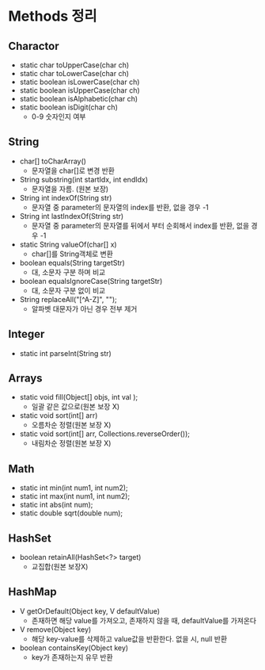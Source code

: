 # Methods 정리

## Charactor

* static char toUpperCase(char ch)
* static char toLowerCase(char ch)
* static boolean isLowerCase(char ch)
* static boolean isUpperCase(char ch)
* static boolean isAlphabetic(char ch)
* static boolean isDigit(char ch)
  * 0-9 숫자인지 여부

## String

* char[] toCharArray() 
  * 문자열을 char[]로 변경 반환
* String substring(int startIdx, int endIdx)
  * 문자열을 자름. (원본 보장)
* String int indexOf(String str)
  * 문자열 중 parameter의 문자열의 index를 반환, 없을 경우 -1
* String int lastIndexOf(String str)
  * 문자열 중 parameter의 문자열를 뒤에서 부터 순회해서 index를 반환, 없을 경우 -1
* static String valueOf(char[] x)
  * char[]를 String객체로 변환
* boolean equals(String targetStr)
  * 대, 소문자 구분 하며 비교
* boolean equalsIgnoreCase(String targetStr)
  * 대, 소문자 구분 없이 비교
* String replaceAll("[^A-Z]", "");
  * 알파벳 대문자가 아닌 경우 전부 제거

## Integer
* static int parseInt(String str)

## Arrays
* static void fill(Object[] objs, int val );
  * 일괄 같은 값으로(원본 보장 X)
* static void sort(int[] arr)
  * 오름차순 정렬(원본 보장 X)
* static void sort(int[] arr, Collections.reverseOrder());
  * 내림차순 정렬(원본 보장 X)


## Math

* static int min(int num1, int num2);
* static int max(int num1, int num2);
* static int abs(int num);
* static double sqrt(double num);

## HashSet
* boolean retainAll(HashSet<?> target)
  * 교집합(원본 보장X)

## HashMap
* V getOrDefault(Object key, V defaultValue)
  * 존재하면 해당 value를 가져오고, 존재하지 않을 때, defaultValue를 가져온다
* V remove(Object key) 
  * 해당 key-value를 삭제하고 value값을 반환한다. 없을 시, null 반환
* boolean containsKey(Object key)
  * key가 존재하는지 유무 반환